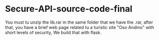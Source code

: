 # Secure-API-source-code-final
You must tu unzip the lib.rar in the same folder that we have the .rar, after that, you have a brief web page related tu a turistic site "Oso Andino" with short levels of security,
We build that with flask.
